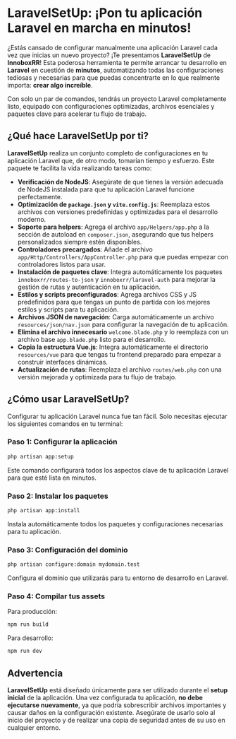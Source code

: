 # LaravelSetUp: ¡Pon tu aplicación Laravel en marcha en minutos!

¿Estás cansado de configurar manualmente una aplicación Laravel cada vez que inicias un nuevo proyecto? ¡Te presentamos **LaravelSetUp** de **InnoboxRR**! Esta poderosa herramienta te permite arrancar tu desarrollo en **Laravel** en cuestión de **minutos**, automatizando todas las configuraciones tediosas y necesarias para que puedas concentrarte en lo que realmente importa: **crear algo increíble**.

Con solo un par de comandos, tendrás un proyecto Laravel completamente listo, equipado con configuraciones optimizadas, archivos esenciales y paquetes clave para acelerar tu flujo de trabajo.

## ¿Qué hace LaravelSetUp por ti?

**LaravelSetUp** realiza un conjunto completo de configuraciones en tu aplicación Laravel que, de otro modo, tomarían tiempo y esfuerzo. Este paquete te facilita la vida realizando tareas como:

- **Verificación de NodeJS**: Asegúrate de que tienes la versión adecuada de NodeJS instalada para que tu aplicación Laravel funcione perfectamente.
- **Optimización de `package.json` y `vite.config.js`**: Reemplaza estos archivos con versiones predefinidas y optimizadas para el desarrollo moderno.
- **Soporte para helpers**: Agrega el archivo `app/Helpers/app.php` a la sección de autoload en `composer.json`, asegurando que tus helpers personalizados siempre estén disponibles.
- **Controladores precargados**: Añade el archivo `app/Http/Controllers/AppController.php` para que puedas empezar con controladores listos para usar.
- **Instalación de paquetes clave**: Integra automáticamente los paquetes `innoboxrr/routes-to-json` y `innoboxrr/laravel-auth` para mejorar la gestión de rutas y autenticación en tu aplicación.
- **Estilos y scripts preconfigurados**: Agrega archivos CSS y JS predefinidos para que tengas un punto de partida con los mejores estilos y scripts para tu aplicación.
- **Archivos JSON de navegación**: Carga automáticamente un archivo `resources/json/nav.json` para configurar la navegación de tu aplicación.
- **Elimina el archivo innecesario** `welcome.blade.php` y lo reemplaza con un archivo base `app.blade.php` listo para el desarrollo.
- **Copia la estructura Vue.js**: Integra automáticamente el directorio `resources/vue` para que tengas tu frontend preparado para empezar a construir interfaces dinámicas.
- **Actualización de rutas**: Reemplaza el archivo `routes/web.php` con una versión mejorada y optimizada para tu flujo de trabajo.

## ¿Cómo usar LaravelSetUp?

Configurar tu aplicación Laravel nunca fue tan fácil. Solo necesitas ejecutar los siguientes comandos en tu terminal:

### Paso 1: Configurar la aplicación

```bash
php artisan app:setup
```
Este comando configurará todos los aspectos clave de tu aplicación Laravel para que esté lista en minutos.

### Paso 2: Instalar los paquetes
```bash
php artisan app:install
```
Instala automáticamente todos los paquetes y configuraciones necesarias para tu aplicación.

### Paso 3: Configuración del dominio
```bash
php artisan configure:domain mydomain.test
```
Configura el dominio que utilizarás para tu entorno de desarrollo en Laravel.

### Paso 4: Compilar tus assets
Para producción:

```bash
npm run build
```

Para desarrollo:

```bash
npm run dev
```

## Advertencia

**LaravelSetUp** está diseñado únicamente para ser utilizado durante el **setup inicial** de la aplicación. Una vez configurada tu aplicación, **no debe ejecutarse nuevamente**, ya que podría sobrescribir archivos importantes y causar daños en la configuración existente. Asegúrate de usarlo solo al inicio del proyecto y de realizar una copia de seguridad antes de su uso en cualquier entorno.
